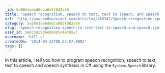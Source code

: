 ```yaml
---
_id: 5a88e1aebd6dca0d5f0d2a76
title: "Speech recognition, speech to text, text to speech, and speech synthesis in C#"
url: 'http://www.codeproject.com/Articles/483347/Speech-recognition-speech-to-text-text-to-speech-a'
category: 5a88e1aebd6dca0d5f0d2a76
slug: 'speech-recognition-speech-to-text-text-to-speech-and-speech-synthesis-in-c'
user_id: 5a83ce59d6eb0005c4ecda2c
username: 'bill-s'
createdOn: '2014-03-22T08:53:57.000Z'
tags: []
---
```


In this article, I tell you how to program speech recognition, speech to text, text to speech and speech synthesis in C# using the <code>System.Speech</code> library.
